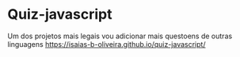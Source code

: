 # Quiz-javascript
Um dos projetos mais legais vou adicionar mais questoens de outras linguagens
https://isaias-b-oliveira.github.io/quiz-javascript/
